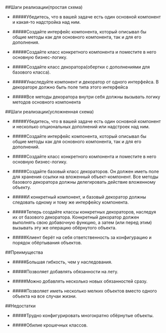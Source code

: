 ##Шаги реализации(простая схема)

- #####Убедитесь, что в вашей задаче есть один основной компонент и какая-то надстройка над ним.

- #####Создайте интерфейс компонента, который описывал бы общие методы как для основного компонента, так и для его дополнения.

- #####Создайте класс конкретного компонента и поместите в него основную бизнес-логику.

- #####Создайте класс декоратора(обертки с дополнениями для базового класса).

- #####Унаследуйте компонент и декоратор от одного интерфейса. В декораторе должно быть поле типа этого интерфейса

- #####Все методы декоратора внутри себя должны вызывать логику методов основного компонента


##Шаги реализации(усложненная схема)

- #####Убедитесь, что в вашей задаче есть один основной компонент и несколько опциональных дополнений или надстроек над ним.

- #####Создайте интерфейс компонента, который описывал бы общие методы как для основного компонента, так и для его дополнений.

- #####Создайте класс конкретного компонента и поместите в него основную бизнес-логику.

- #####Создайте базовый класс декораторов. Он должен иметь поле для хранения ссылки на вложенный объект-компонент. Все методы базового декоратора должны делегировать действие вложенному объекту.

- #####И конкретный компонент, и базовый декоратор должны следовать одному и тому же интерфейсу компонента.

- #####Теперь создайте классы конкретных декораторов, наследуя их от базового декоратора. Конкретный декоратор должен выполнять свою добавочную функцию, а затем (или перед этим) вызывать эту же операцию обёрнутого объекта.

- #####Клиент берёт на себя ответственность за конфигурацию и порядок обёртывания объектов.

##Преимущества 

- #####Большая гибкость, чем у наследования.

- #####Позволяет добавлять обязанности на лету.

- #####Можно добавлять несколько новых обязанностей сразу.

- #####Позволяет иметь несколько мелких объектов вместо одного объекта на все случаи жизни.

##Недостатки

- #####Трудно конфигурировать многократно обёрнутые объекты.

- #####Обилие крошечных классов.